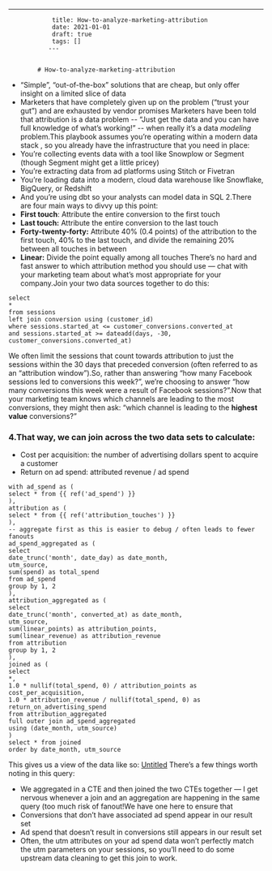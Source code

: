 ---
                title: How-to-analyze-marketing-attribution
                date: 2021-01-01    
                draft: true
                tags: []
               ---


            # How-to-analyze-marketing-attribution

- “Simple”, “out-of-the-box” solutions that are cheap, but only offer insight on a limited slice of data
- Marketers that have completely given up on the problem (“trust your gut”) and are exhausted by vendor promises
Marketers have been told that attribution is a data problem -- “Just get the data and you can have full knowledge of what’s working!” -- when really it’s a data *modeling* problem.This playbook assumes you’re operating within a modern data stack , so you already have the infrastructure that you need in place:
- You’re collecting events data with a tool like Snowplow or Segment (though Segment might get a little pricey)
- You’re extracting data from ad platforms using Stitch or Fivetran
- You’re loading data into a modern, cloud data warehouse like Snowflake, BigQuery, or Redshift
- And you’re using dbt so your analysts can model data in SQL
2.There are four main ways to divvy up this point:
- **First touch**: Attribute the entire conversion to the first touch
- **Last touch:** Attribute the entire conversion to the last touch
- **Forty-twenty-forty:** Attribute 40% (0.4 points) of the attribution to the first touch, 40% to the last touch, and divide the remaining 20% between all touches in between
- **Linear:** Divide the point equally among all touches
There’s no hard and fast answer to which attribution method you should use — chat with your marketing team about what’s most appropriate for your company.Join your two data sources together to do this:
```
select
*
from sessions
left join conversion using (customer_id)
where sessions.started_at <= customer_conversions.converted_at
and sessions.started_at >= dateadd(days, -30, customer_conversions.converted_at)
```
We often limit the sessions that count towards attribution to just the sessions within the 30 days that preceded conversion (often referred to as an “attribution window”).So, rather than answering “how many Facebook sessions led to conversions this week?”, we’re choosing to answer “how many conversions this week were a result of Facebook sessions?”.Now that your marketing team knows which channels are leading to the most conversions, they might then ask: “which channel is leading to the **highest value** conversions?”
### 4.That way, we can join across the two data sets to calculate:
- Cost per acquisition: the number of advertising dollars spent to acquire a customer
- Return on ad spend: attributed revenue / ad spend
```
with ad_spend as (
select * from {{ ref('ad_spend') }}
),
attribution as (
select * from {{ ref('attribution_touches') }}
),
-- aggregate first as this is easier to debug / often leads to fewer fanouts
ad_spend_aggregated as (
select
date_trunc('month', date_day) as date_month,
utm_source,
sum(spend) as total_spend
from ad_spend
group by 1, 2
),
attribution_aggregated as (
select
date_trunc('month', converted_at) as date_month,
utm_source,
sum(linear_points) as attribution_points,
sum(linear_revenue) as attribution_revenue
from attribution
group by 1, 2
),
joined as (
select
*,
1.0 * nullif(total_spend, 0) / attribution_points as cost_per_acquisition,
1.0 * attribution_revenue / nullif(total_spend, 0) as return_on_advertising_spend
from attribution_aggregated
full outer join ad_spend_aggregated
using (date_month, utm_source)
)
select * from joined
order by date_month, utm_source
```
This gives us a view of the data like so:
[Untitled](How%20to%20analyze%20marketing%20attribution%20adc986de2cd54c0aaf5fdaea0bc2a97f/Untitled%20Database%200befe6274ee2481a823bf580fe2d606b.csv)
There’s a few things worth noting in this query:
- We aggregated in a CTE and then joined the two CTEs together — I get nervous whenever a join and an aggregation are happening in the same query (too much risk of fanout!We have one here to ensure that
- Conversions that don’t have associated ad spend appear in our result set
- Ad spend that doesn’t result in conversions still appears in our result set
- Often, the utm attributes on your ad spend data won’t perfectly match the utm parameters on your sessions, so you’ll need to do some upstream data cleaning to get this join to work.